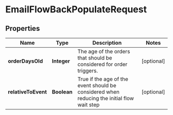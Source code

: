 
# EmailFlowBackPopulateRequest

## Properties
Name | Type | Description | Notes
------------ | ------------- | ------------- | -------------
**orderDaysOld** | **Integer** | The age of the orders that should be considered for order triggers. |  [optional]
**relativeToEvent** | **Boolean** | True if the age of the event should be considered when reducing the initial flow wait step |  [optional]



